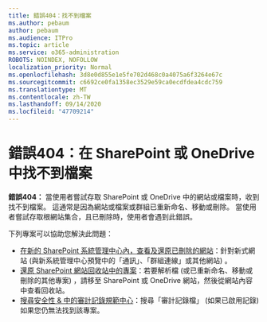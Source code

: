 ```yaml
---
title: 錯誤404：找不到檔案
ms.author: pebaum
author: pebaum
ms.audience: ITPro
ms.topic: article
ms.service: o365-administration
ROBOTS: NOINDEX, NOFOLLOW
localization_priority: Normal
ms.openlocfilehash: 3d8e0d855e1e5fe702d468c0a4075a6f3264e67c
ms.sourcegitcommit: c6692ce0fa1358ec3529e59ca0ecdfdea4cdc759
ms.translationtype: MT
ms.contentlocale: zh-TW
ms.lasthandoff: 09/14/2020
ms.locfileid: "47709214"
---
```

# <a name="error-404-file-not-found-in-sharepoint-or-onedrive"></a>錯誤404：在 SharePoint 或 OneDrive 中找不到檔案

**錯誤404：** 當使用者嘗試存取 SharePoint 或 OneDrive 中的網站或檔案時，收到找不到檔案。 這通常是因為網站或檔案或群組已重新命名、移動或刪除。
當使用者嘗試存取根網站集合，且已刪除時，使用者會遇到此錯誤。

下列專案可以協助您解決此問題：
- [在新的 SharePoint 系統管理中心內，查看及還原已刪除的網站](https://docs.microsoft.com/sharepoint/view-and-restore-deleted-sites-in-new-admin-center)：針對新式網站 (與新系統管理中心預覽中的「通訊」、「群組連線」或其他網站) 。
- [還原 SharePoint 網站回收站中的專案](https://support.office.com/article/Restore-items-in-the-Recycle-Bin-of-a-SharePoint-site-6df466b6-55f2-4898-8d6e-c0dff851a0be)：若要解析檔 (或已重新命名、移動或刪除的其他專案) ，請移至 SharePoint 或 OneDrive 網站，然後從網站內容中查看回收站。
- [搜尋安全性 &amp; 中的審計記錄規範中心](https://docs.microsoft.com/microsoft-365/compliance/search-the-audit-log-in-security-and-compliance)：搜尋「審計記錄檔」 (如果已啟用記錄) 如果您仍無法找到該專案。
